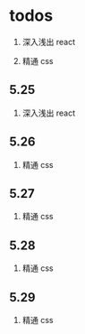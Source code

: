 # todos

1. 深入浅出 react

2. 精通 css

## 5.25

1. 深入浅出 react

## 5.26

1. 精通 css

## 5.27

1. 精通 css

## 5.28

1. 精通 css

## 5.29

1. 精通 css
